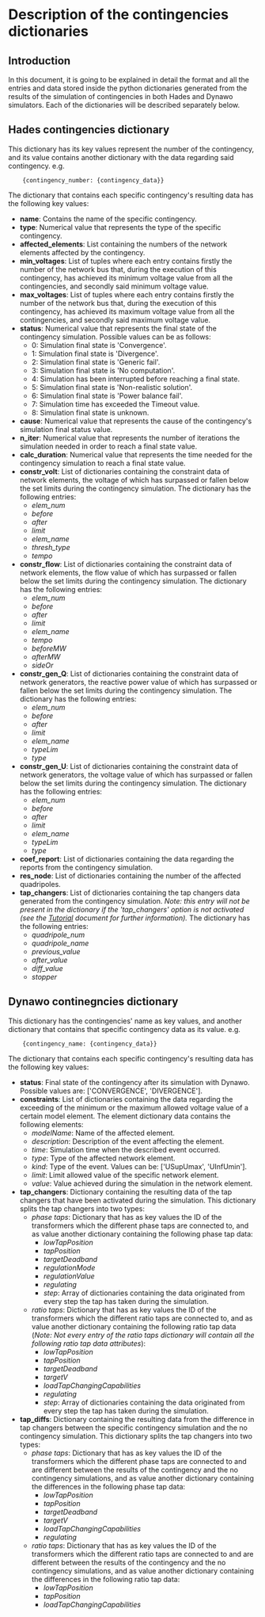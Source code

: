 
# Description of the contingencies dictionaries

## Introduction

In this document, it is going to be explained in detail the format and all the 
entries and data stored inside the python dictionaries generated from the results 
of the simulation of contingencies in both Hades and Dynawo simulators. Each of 
the dictionaries will be described separately below.

## Hades contingencies dictionary

This dictionary has its key values represent the number of the contingency, and
its value contains another dictionary with the data regarding said contingency.
e.g.

```
    {contingency_number: {contingency_data}}
```

The dictionary that contains each specific contingency's resulting data has 
the following key values:
* **name**: Contains the name of the specific contingency.
* **type**: Numerical value that represents the type of the specific contingency.
* **affected_elements**: List containing the numbers of the network elements affected 
by the contingency.
* **min_voltages**: List of tuples where each entry contains firstly the number of the 
network bus that, during the execution of this contingency, has achieved its minimum voltage 
value from all the contingencies, and secondly said minimum voltage value.
* **max_voltages**: List of tuples where each entry contains firstly the number of the 
network bus that, during the execution of this contingency, has achieved its maximum voltage 
value from all the contingencies, and secondly said maximum voltage value.
* **status**: Numerical value that represents the final state of the contingency simulation. 
Possible values can be as follows:
  * 0: Simulation final state is 'Convergence'.
  * 1: Simulation final state is 'Divergence'.
  * 2: Simulation final state is 'Generic fail'.
  * 3: Simulation final state is 'No computation'.
  * 4: Simulation has been interrupted before reaching a final state.
  * 5: Simulation final state is 'Non-realistic solution'.
  * 6: Simulation final state is 'Power balance fail'.
  * 7: Simulation time has exceeded the Timeout value.
  * 8: Simulation final state is unknown.
* **cause**: Numerical value that represents the cause of the contingency's simulation final 
status value.
* **n_iter**: Numerical value that represents the number of iterations the simulation needed 
in order to reach a final state value.
* **calc_duration**: Numerical value that represents the time needed for the contingency 
simulation to reach a final state value.
* **constr_volt**: List of dictionaries containing the constraint data of network elements, the
voltage of which has surpassed or fallen below the set limits during the contingency simulation.
The dictionary has the following entries:
  * *elem_num*
  * *before*
  * *after*
  * *limit*
  * *elem_name*
  * *thresh_type*
  * *tempo*
* **constr_flow**: List of dictionaries containing the constraint data of network elements, the
flow value of which has surpassed or fallen below the set limits during the contingency simulation.
The dictionary has the following entries:
  * *elem_num*
  * *before*
  * *after*
  * *limit*
  * *elem_name*
  * *tempo*
  * *beforeMW*
  * *afterMW*
  * *sideOr*
* **constr_gen_Q**: List of dictionaries containing the constraint data of network generators, the
reactive power value of which has surpassed or fallen below the set limits during the contingency 
simulation. The dictionary has the following entries:
  * *elem_num*
  * *before*
  * *after*
  * *limit*
  * *elem_name*
  * *typeLim*
  * *type*
* **constr_gen_U**: List of dictionaries containing the constraint data of network generators, the
voltage value of which has surpassed or fallen below the set limits during the contingency 
simulation. The dictionary has the following entries:
  * *elem_num*
  * *before*
  * *after*
  * *limit*
  * *elem_name*
  * *typeLim*
  * *type*
* **coef_report**: List of dictionaries containing the data regarding the reports from the contingency
simulation.
* **res_node**: List of dictionaries containing the number of the affected quadripoles.
* **tap_changers**: List of dictionaries containing the tap changers data generated from the 
contingency simulation. *Note: this entry will not be present in the dictionary if the 
'tap_changers' option is not activated (see the 
[Tutorial](/contingencies-screening/src/dynawo_contingencies_screening/doc/Tutorial.md)
document for further information).* The dictionary has the following entries:
  * *quadripole_num*
  * *quadripole_name*
  * *previous_value*
  * *after_value*
  * *diff_value*
  * *stopper*

## Dynawo continegncies dictionary

This dictionary has the contingencies' name as key values, and another 
dictionary that contains that specific contingency data as its value.
e.g.

```
    {contingency_name: {contingency_data}}
```

The dictionary that contains each specific contingency's resulting data has 
the following key values:
* **status**: Final state of the contingency after its simulation with Dynawo.
Possible values are: ['CONVERGENCE', 'DIVERGENCE'].
* **constraints**: List of dictionaries containing the data regarding the exceeding of
the minimum or the maximum allowed voltage value of a certain model element. The 
element dictionary data contains the following elements:
  * *modelName*: Name of the affected element.
  * *description*: Description of the event affecting the element.
  * *time*: Simulation time when the described event occurred.
  * *type*: Type of the affected network element.
  * *kind*: Type of the event. Values can be: ['USupUmax', 'UInfUmin'].
  * *limit*: Limit allowed value of the specific network element.
  * *value*: Value achieved during the simulation in the network element.
* **tap_changers**: Dictionary containing the resulting data of the tap changers that 
have been activated during the simulation. This dictionary splits the tap changers into 
two types:
  * *phase taps*: Dictionary that has as key values the ID of the transformers which the 
  different phase taps are connected to, and as value another dictionary containing the following 
  phase tap data:
    * *lowTapPosition*
    * *tapPosition*
    * *targetDeadband*
    * *regulationMode*
    * *regulationValue*
    * *regulating*
    * *step*: Array of dictionaries containing the data originated from every step the tap has taken
    during the simulation.
  * *ratio taps*: Dictionary that has as key values the ID of the transformers which the 
  different ratio taps are connected to, and as value another dictionary containing the following 
  ratio tap data (*Note: Not every entry of the ratio taps dictionary will contain all the following
  ratio tap data attributes*):
    * *lowTapPosition*
    * *tapPosition*
    * *targetDeadband*
    * *targetV*
    * *loadTapChangingCapabilities*
    * *regulating*
    * *step*: Array of dictionaries containing the data originated from every step the tap has taken
    during the simulation.
* **tap_diffs**: Dictionary containing the resulting data from the difference in tap changers between 
the specific contingency simulation and the no contingency simulation. This dictionary splits the 
tap changers into two types:
  * *phase taps*: Dictionary that has as key values the ID of the transformers which the 
  different phase taps are connected to and are different between the results of the contingency 
  and the no contingency simulations, and as value another dictionary containing the differences 
  in the following phase tap data:
    * *lowTapPosition*
    * *tapPosition*
    * *targetDeadband*
    * *targetV*
    * *loadTapChangingCapabilities*
    * *regulating*
  * *ratio taps*: Dictionary that has as key values the ID of the transformers which the 
  different ratio taps are connected to and are different between the results of the contingency 
  and the no contingency simulations, and as value another dictionary containing the differences 
  in the following ratio tap data:
    * *lowTapPosition*
    * *tapPosition*
    * *loadTapChangingCapabilities*